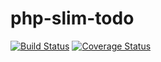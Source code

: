 # php-slim-todo

[![Build Status](https://travis-ci.com/zerosuxx/php-slim-todo.svg?branch=master)](https://travis-ci.com/zerosuxx/php-slim-todo)
[![Coverage Status](https://coveralls.io/repos/github/zerosuxx/php-slim-todo/badge.svg?branch=master)](https://coveralls.io/github/zerosuxx/php-slim-todo?branch=master)